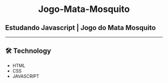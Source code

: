 <h1 align="center" >Jogo-Mata-Mosquito</h1>

## Estudando Javascript | Jogo do Mata Mosquito

---

## 🛠 Technology

- HTML
- CSS
- JAVASCRIPT
